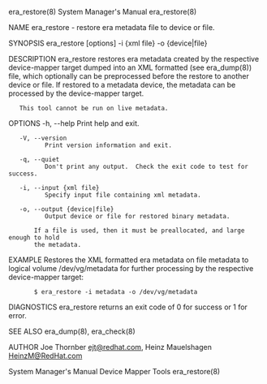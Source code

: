 era_restore(8)                                                                             System Manager's Manual                                                                             era_restore(8)



NAME
       era_restore - restore era metadata file to device or file.

SYNOPSIS
       era_restore [options] -i {xml file} -o {device|file}

DESCRIPTION
       era_restore  restores  era  metadata  created  by  the respective device-mapper target dumped into an XML formatted (see era_dump(8)) file, which optionally can be preprocessed before the restore to
       another device or file. If restored to a metadata device, the metadata can be processed by the device-mapper target.

       This tool cannot be run on live metadata.

OPTIONS
       -h, --help
              Print help and exit.

       -V, --version
              Print version information and exit.

       -q, --quiet
              Don't print any output.  Check the exit code to test for success.

       -i, --input {xml file}
              Specify input file containing xml metadata.

       -o, --output {device|file}
              Output device or file for restored binary metadata.

           If a file is used, then it must be preallocated, and large enough to hold
           the metadata.


EXAMPLE
       Restores the XML formatted era metadata on file metadata to logical volume /dev/vg/metadata for further processing by the respective device-mapper target:

           $ era_restore -i metadata -o /dev/vg/metadata


DIAGNOSTICS
       era_restore returns an exit code of 0 for success or 1 for error.

SEE ALSO
       era_dump(8), era_check(8)

AUTHOR
       Joe Thornber <ejt@redhat.com>, Heinz Mauelshagen <HeinzM@RedHat.com>



System Manager's Manual                                                                      Device Mapper Tools                                                                               era_restore(8)
